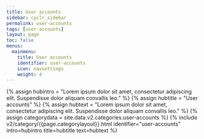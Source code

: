 ```yaml
---
title: User accounts
sidebar: cyclr_sidebar
permalink: user-accounts
tags: [user-accounts]
layout: page
toc: false
menus:
  mainmenu:
    title: User accounts
    identifier: user-accounts
    icon: navsettings
    weight: 4
---
```

{% assign hubintro = "Lorem ipsum dolor sit amet, consectetur adipiscing elit. Suspendisse dolor aliquam convallis leo." %}
{% assign hubtitle = "User accounts" %}
{% assign hubtext = "Lorem ipsum dolor sit amet, consectetur adipiscing elit. Suspendisse dolor aliquam convallis leo." %}
{% assign categorydata = site.data.v2.categories.user-accounts %}
{% include v2/category/{{page.categorylayout}}.html identifier="user-accounts" intro=hubintro title=hubtitle text=hubtext %}
